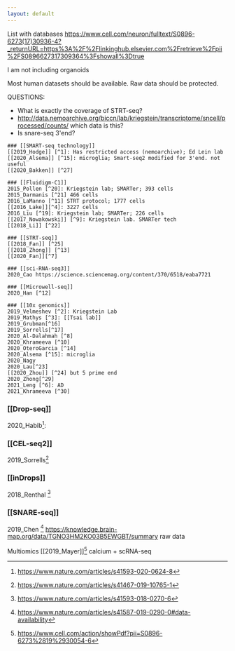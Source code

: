 ```yaml
---
layout: default
---
```


List with databases
https://www.cell.com/neuron/fulltext/S0896-6273(17)30936-4?_returnURL=https%3A%2F%2Flinkinghub.elsevier.com%2Fretrieve%2Fpii%2FS0896627317309364%3Fshowall%3Dtrue

I am not including organoids

Most human datasets should be available. Raw data should be protected.

QUESTIONS:
- What is exactly the coverage of STRT-seq?
- http://data.nemoarchive.org/biccn/lab/kriegstein/transcriptome/sncell/processed/counts/ which data is this?
- Is snare-seq 3'end?


```
### [[SMART-seq technology]]
[[2019_Hodge]] [^1]: Has restricted access (nemoarchive); Ed Lein lab
[[2020_Alsema]] [^15]: microglia; Smart-seq2 modified for 3'end. not useful
[[2020_Bakken]] [^27]
```

```
### [[Fluidigm-C1]]
2015_Pollen [^20]: Kriegstein lab; SMARTer; 393 cells
2015_Darmanis [^21] 466 cells
2016_LaManno [^11] STRT protocol; 1777 cells
[[2016_Lake]][^4]: 3227 cells
2016_Liu [^19]: Kriegstein lab; SMARTer; 226 cells
[[2017_Nowakowski]] [^9]: Kriegstein lab. SMARTer tech
[[2018_Li]] [^22]
```

```
### [[STRT-seq]]
[[2018_Fan]] [^25] 
[[2018_Zhong]] [^13]
[[2020_Fan]][^7]
```

```
### [[sci-RNA-seq3]]
2020_Cao https://science.sciencemag.org/content/370/6518/eaba7721
```

```
### [[Microwell-seq]]
2020_Han [^12]
```

```
### [[10x genomics]]
2019_Velmeshev [^2]: Kriegstein Lab
2019_Mathys [^3]: [[Tsai lab]]
2019_Grubman[^16]
2019_Sorrells[^17]
2020_Al-Dalahmah [^8]
2020_Khrameeva [^10]
2020_OteroGarcia [^14]
2020_Alsema [^15]: microglia
2020_Nagy
2020_Lau[^23]
[[2020_Zhou]] [^24] but 5 prime end
2020_Zhong[^29]
2021_Leng [^6]: AD
2021_Khrameeva [^30]
```


### [[Drop-seq]]
2020_Habib[^5]: 


### [[CEL-seq2]]
2019_Sorrells[^17]


### [[inDrops]]
2018_Renthal [^18]


### [[SNARE-seq]]
2019_Chen [^28]  https://knowledge.brain-map.org/data/TGNO3HM2KO03B5EWGBT/summary raw data

Multiomics
[[2019_Mayer]][^26] calcium + scRNA-seq


[^1]: https://www.nature.com/articles/s41586-019-1506-7
[^2]: https://science.sciencemag.org/content/364/6441/685/tab-pdf
[^3]: https://www.nature.com/articles/s41586-019-1195-2
[^4]: https://science.sciencemag.org/content/352/6293/1586
[^5]: https://www.nature.com/articles/s41593-020-0624-8
[^6]: https://www.nature.com/articles/s41593-020-00764-7
[^7]: https://advances.sciencemag.org/content/6/34/eaaz2978
[^8]: https://actaneurocomms.biomedcentral.com/articles/10.1186/s40478-020-0880-6
[^9]: https://science.sciencemag.org/content/358/6368/1318
[^10]: https://genome.cshlp.org/content/early/2020/05/19/gr.256958.119
[^11]: https://www.sciencedirect.com/science/article/pii/S0092867416313095
[^12]: https://www.nature.com/articles/s41586-020-2157-4#Sec8
[^13]: https://www.nature.com/articles/nature25980
[^14]: https://www.biorxiv.org/content/10.1101/2020.05.11.088591v1
[^15]: https://www.frontiersin.org/articles/10.3389/fnmol.2020.00134/full
[^16]: https://www.nature.com/articles/s41593-019-0539-4
[^17]: https://www.nature.com/articles/s41467-019-10765-1
[^18]: https://www.nature.com/articles/s41593-018-0270-6
[^19]: https://link.springer.com/article/10.1186/s13059-016-0932-1#Sec10
[^20]: https://www.cell.com/cell/pdf/S0092-8674(15)01124-1.pdf
[^21]: https://www.pnas.org/content/112/23/7285.long
[^22]: https://pubmed.ncbi.nlm.nih.gov/30545854/
[^23]: https://www.pnas.org/content/117/41/25800#sec-8
[^24]: https://www.nature.com/articles/s41591-019-0695-9#Sec14
[^25]: https://www.nature.com/articles/s41422-018-0053-3#Sec10
[^26]: https://www.cell.com/action/showPdf?pii=S0896-6273%2819%2930054-6
[^27]: https://www.biorxiv.org/content/10.1101/2020.03.31.016972v2
[^28]: https://www.nature.com/articles/s41587-019-0290-0#data-availability
[^29]: https://www.nature.com/articles/s41586-019-1917-5#Sec7
[^30]: https://genome.cshlp.org/content/30/5/776
